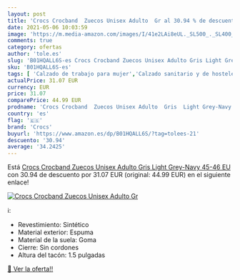 ```yaml
---
layout: post
title: 'Crocs Crocband  Zuecos Unisex Adulto  Gr al 30.94 % de descuento'
date: 2021-05-06 10:03:59
image: 'https://m.media-amazon.com/images/I/41e2LAi8eUL._SL500_._SL400_.jpg'
comments: true
category: ofertas
author: 'tole.es'
slug: 'B01HQALL6S-es Crocs Crocband Zuecos Unisex Adulto Gris Light Grey-Navy...'
sku: 'B01HQALL6S-es'
tags: [ 'Calzado de trabajo para mujer','Calzado sanitario y de hostelería para mujer','Zapatos','Zapatos para mujer','Zapatos y complementos','Zuecos sanitarios y de hostelería para mujer','Zuecos y mules de mujer','crocs','zuecos', ]
actualPrice: 31.07 EUR
currency: EUR
price: 31.07
comparePrice: 44.99 EUR
prodname: 'Crocs Crocband  Zuecos Unisex Adulto  Gris  Light Grey-Navy   45-46 EU'
country: 'es'
flag: '🇪🇸'
brand: 'Crocs'
buyurl: 'https://www.amazon.es/dp/B01HQALL6S/?tag=tolees-21'
descuento: '30.94'
average: '34.2425'
---
```


Está [Crocs Crocband  Zuecos Unisex Adulto  Gris  Light Grey-Navy   45-46 EU](https://www.amazon.es/dp/B01HQALL6S/?tag=tolees-21) con 30.94 de descuento por 31.07 EUR (original: 44.99 EUR) en el siguiente enlace!

[![Crocs Crocband  Zuecos Unisex Adulto  Gr](https://m.media-amazon.com/images/I/41e2LAi8eUL._SL500_._SL400_.jpg)](https://www.amazon.es/dp/B01HQALL6S/?tag=tolees-21)

ℹ️:

- Revestimiento: Sintético
- Material exterior: Espuma
- Material de la suela: Goma
- Cierre: Sin cordones
- Altura del tacón: 1.5 pulgadas

[🛒 Ver la oferta!!](https://www.amazon.es/dp/B01HQALL6S/?tag=tolees-21)
